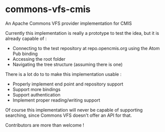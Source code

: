commons-vfs-cmis
================

An Apache Commons VFS provider implementation for CMIS

Currently this implementation is really a prototype to test the idea, but it is already capable of :
- Connecting to the test repository at repo.opencmis.org using the Atom Pub binding
- Accessing the root folder
- Navigating the tree structure (assuming there is one)

There is a lot do to to make this implementation usable :
- Properly implement end point and repository support
- Support more bindings
- Support authentication
- Implement proper reading/writing support

Of course this implementation will never be capable of supporting searching, since Commons VFS doesn't offer an API
for that.

Contributors are more than welcome !

